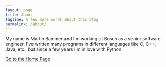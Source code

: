 ```yaml
---
layout: page
title: About
tagline: A few more words about this blog
permalink: /about/
---
```


My name is Martin Bammer and I'm working at Bosch as a senior software engineer. I've written many programs in different languages like C, C++, Java, etc., but since a few years I'm in love with Python.


[Go to the Home Page](./)
